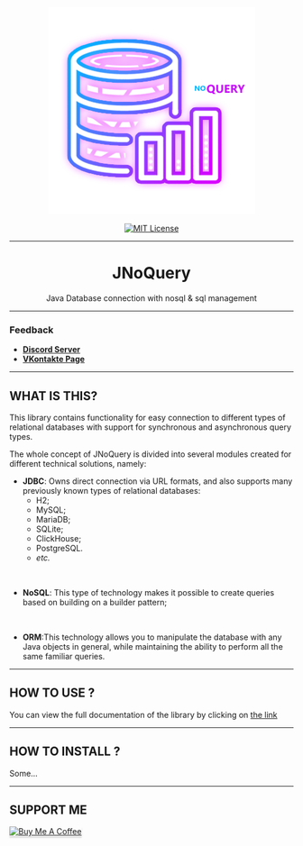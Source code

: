 <div align="center">

![logo](jnq_logo.png)

[![MIT License](https://img.shields.io/github/license/pl3xgaming/Purpur?&logo=github)](LICENSE)

---

# JNoQuery
Java Database connection with nosql &amp; sql management

---
</div>

### Feedback

+ **[Discord Server](https://discord.gg/GmT9pUy8af)**
+ **[VKontakte Page](https://vk.com/itzstonlex)**

---

## WHAT IS THIS?


This library contains functionality for easy connection
to different types of relational databases with support
for synchronous and asynchronous query types.


The whole concept of JNoQuery is divided into several
modules created for different technical solutions, namely:

* **JDBC**: Owns direct connection via URL formats, and also supports many previously known types of relational databases:
    * H2;
    * MySQL;
    * MariaDB;
    * SQLite;
    * ClickHouse;
    * PostgreSQL.
    * *etc.*

<br>

* **NoSQL**: This type of technology makes it possible to create queries based on building on a builder pattern;

<br>

* **ORM**:This technology allows you to manipulate the database with any Java objects in general, while maintaining the ability to perform all the same familiar queries.

---

## HOW TO USE ?

You can view the full documentation of the library by clicking on <a href="https://github.com/ItzStonlex/JNoQuery/wiki">the link</a>

---

## HOW TO INSTALL ?

Some...

---

## SUPPORT ME

<a href="https://www.buymeacoffee.com/itzstonlex" target="_blank"><img src="https://www.buymeacoffee.com/assets/img/custom_images/orange_img.png" alt="Buy Me A Coffee" style="height: 41px !important;width: 174px !important;box-shadow: 0px 3px 2px 0px rgba(190, 190, 190, 0.5) !important;-webkit-box-shadow: 0px 3px 2px 0px rgba(190, 190, 190, 0.5) !important;" ></a>

